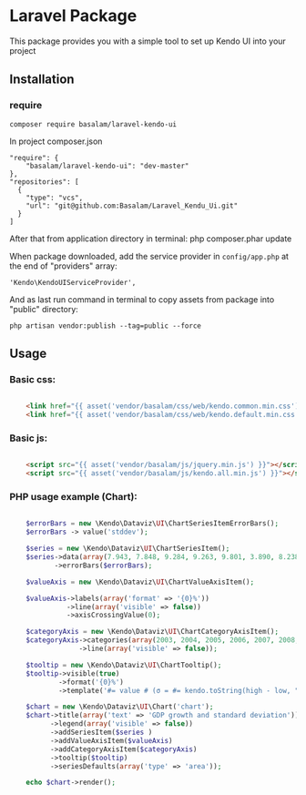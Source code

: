 # Laravel Package

This package provides you with a simple tool to set up Kendo UI into your project

## Installation

### require

`composer require basalam/laravel-kendo-ui`

In project composer.json

    "require": {
	    "basalam/laravel-kendo-ui": "dev-master"
	},
    "repositories": [
	  {
		"type": "vcs",
		"url": "git@github.com:Basalam/Laravel_Kendu_Ui.git"
	  }
	]
    
After that from application directory in terminal:
    php composer.phar update
    
When package downloaded, add the service provider in `config/app.php` at the end of "providers" array:

    'Kendo\KendoUIServiceProvider',
    
And as last run command in terminal to copy assets from package into "public" directory:

    php artisan vendor:publish --tag=public --force

## Usage

### Basic css:
```html

    <link href="{{ asset('vendor/basalam/css/web/kendo.common.min.css') }}" rel="stylesheet" />
    <link href="{{ asset('vendor/basalam/css/web/kendo.default.min.css') }}" rel="stylesheet" />
```
### Basic js:
```html

    <script src="{{ asset('vendor/basalam/js/jquery.min.js') }}"></script>
    <script src="{{ asset('vendor/basalam/js/kendo.all.min.js') }}"></script>
 ```
### PHP usage example (Chart):

```php

    $errorBars = new \Kendo\Dataviz\UI\ChartSeriesItemErrorBars();
    $errorBars -> value('stddev');

    $series = new \Kendo\Dataviz\UI\ChartSeriesItem();
    $series->data(array(7.943, 7.848, 9.284, 9.263, 9.801, 3.890, 8.238, 9.552))
           ->errorBars($errorBars);

    $valueAxis = new \Kendo\Dataviz\UI\ChartValueAxisItem();

    $valueAxis->labels(array('format' => '{0}%'))
              ->line(array('visible' => false))
              ->axisCrossingValue(0);

    $categoryAxis = new \Kendo\Dataviz\UI\ChartCategoryAxisItem();
    $categoryAxis->categories(array(2003, 2004, 2005, 2006, 2007, 2008, 2009, 2010))
                 ->line(array('visible' => false));

    $tooltip = new \Kendo\Dataviz\UI\ChartTooltip();
    $tooltip->visible(true)
            ->format('{0}%')
            ->template('#= value # (σ = #= kendo.toString(high - low, "N2") #)');

    $chart = new \Kendo\Dataviz\UI\Chart('chart');
    $chart->title(array('text' => 'GDP growth and standard deviation'))
          ->legend(array('visible' => false))
          ->addSeriesItem($series )
          ->addValueAxisItem($valueAxis)
          ->addCategoryAxisItem($categoryAxis)
          ->tooltip($tooltip)
          ->seriesDefaults(array('type' => 'area'));

    echo $chart->render();
```